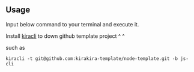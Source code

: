 ## Usage

Input below command to your terminal and execute it.

Install [kiracli]() to down github template project ^ ^

such as

```
kiracli -t git@github.com:kirakira-template/node-template.git -b js-cli
```
